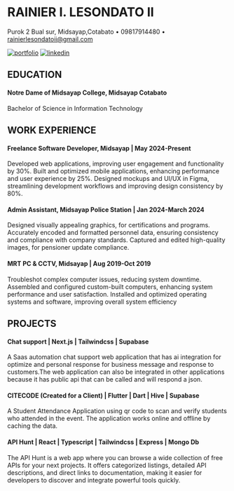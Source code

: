 
# RAINIER I. LESONDATO II

Purok 2 Bual sur, Midsayap,Cotabato • 09817914480 • rainierlesondatoii@gmail.com

[![portfolio](https://img.shields.io/badge/my_portfolio-000?style=for-the-badge&logo=ko-fi&logoColor=white)](https://katherineoelsner.com/)
[![linkedin](https://img.shields.io/badge/linkedin-0A66C2?style=for-the-badge&logo=linkedin&logoColor=white)](https://www.linkedin.com/in/rainierlesondato/)


## EDUCATION
#### Notre Dame of Midsayap College, Midsayap Cotabato
Bachelor of Science in Information Technology

## WORK EXPERIENCE
#### Freelance Software Developer, Midsayap | May 2024-Present
Developed web applications, improving user engagement and functionality by 30%.
Built and optimized mobile applications, enhancing performance and user experience by
25%.
Designed mockups and UI/UX in Figma, streamlining development workflows and improving
design consistency by 80%.


#### Admin Assistant, Midsayap Police Station | Jan 2024-March 2024
Designed visually appealing graphics, for certifications and programs.
Accurately encoded and formatted personnel data, ensuring consistency and compliance
with company standards.
Captured and edited high-quality images, for pensioner update compliance.

#### MRT PC & CCTV, Midsayap | Aug 2019-Oct 2019
Troubleshot complex computer issues, reducing system downtime.
Assembled and configured custom-built computers, enhancing system performance and user
satisfaction.
Installed and optimized operating systems and software, improving overall system efficiency

## PROJECTS
#### Chat support | Next.js | Tailwindcss | Supabase

A Saas automation chat support web application that has ai integration for optimize and personal response for business message and response to customers.The web application can also be integrated in other applications because it has public api that can be called and will respond a json. 


#### CITECODE (Created for a Client) | Flutter | Dart | Hive | Supabase

A Student Attendance Application using qr code to scan and verify students who attended in
the event. The application works online and offline by caching the data.

#### API Hunt |  React | Typescript | Tailwindcss | Express | Mongo Db

The API Hunt is a web app where you can browse a wide collection of free APIs for your next projects. It offers categorized listings, detailed API descriptions, and direct links to documentation, making it easier for developers to discover and integrate powerful tools quickly.



